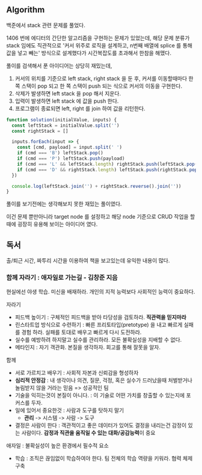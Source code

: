 ## Algorithm

백준에서 stack 관련 문제를 풀었다. 

1406 번에 에디터의 간단한 알고리즘을 구현하는 문제가 있었는데, 
해당 문제 분류가 stack 임에도 직관적으로 '커서 위주로 로직을 설계하고, n번째 배열에 splice 를 통해 값을 넣고 빼는' 방식으로 설계했다가 시간복잡도를 초과해서 한참을 해맸다.

풀이를 검색해서 푼 아이디어는 상당히 재밌는데,

1. 커서의 위치를 기준으로 left stack, right stack 을 둔 후, 커서를 이동할때마다 한쪽 스택이 pop 되고 한 쪽 스택이 push 되는 식으로 커서의 이동을 구현한다.
2. 삭제가 발생하면 left stack 을 pop 해서 지운다.
3. 입력이 발생하면 left stack 에 값을 push 한다.
4. 프로그램이 종료되면 left, right 를 join 하여 값을 리턴한다.

```js
function solution(initialValue, inputs) {
  const leftStack = initialValue.split('')
  const rightStack = []

  inputs.forEach(input => {
    const [cmd, payload] = input.split(' ')
    if (cmd === 'B') leftStack.pop()
    if (cmd === 'P') leftStack.push(payload)
    if (cmd === 'L' && leftStack.length) rightStack.push(leftStack.pop())
    if (cmd === 'D' && rightStack.length) leftStack.push(rightStack.pop())
  })

  console.log(leftStack.join('') + rightStack.reverse().join(''))
}
```

풀이를 보기전에는 생각해보지 못한 재밌는 풀이였다.

이건 문제 뿐만아니라 target node 를 설정하고 해당 node 기준으로 CRUD 작업을 할때에 굉장히 유용해 보이는 아이디어 였다.

## 독서 

출/퇴근 시간, 짜투리 시간을 이용하여 책을 보고있는데 유익한 내용이 많다.

### 함께 자라기 : 애자일로 가는길 - 김창준 지음

현실에선 야생 학습. 미신을 배재하라.
개인의 지적 능력보다 사회적인 능력이 중요하다. 

자라기

* 피드백 높이기 : 구체적인 피드백을 받아 타당성을 검토하라. **직관력을 믿지마라**
* 린스타트업 방식으로 수련하기 : 빠른 프리토타입(pretotype) 을 내고 빠르게 실패를 경험 하라. 실패를 토대로 배우고 빠르게 다시 도전하라.
* 실수를 예방하려 하지말고 실수를 관리하라. 모든 불확실성을 지배할 수 없다.
* 메타인지 : 자기 객관화. 본질을 생각하자. 회고를 통해 잘못을 알자.

함께

* 서로 가르치고 배우기 : 사회적 자본과 신뢰감을 형성하자
* **심리적 안정감** : 내 생각이나 의견, 질문, 걱정, 혹은 실수가 드러났을때 처벌받거나 놀림받지 않을 거라는 믿음 => 성공적인 팀
* 기술을 익히는것이 본질이 아니다. : 이 기술로 어떤 가치를 창출할 수 있는지에 포커스를 두자.
* 일에 있어서 중요한것 : 사람과 도구를 탓하지 말기
  * **관리** -> 시스템 -> 사람 -> 도구
* 결정은 사람이 한다 : 객관적이고 좋은 데이터가 있어도 결정을 내리는건 감정이 있는 사람이다. **감정과 직관을 움직일 수 있는 대화/공감능력**이 중요

애자일 : 불확실성이 높은 환경에서 필수적 요소

* 학습 : 조직은 끊임없이 학습하여야 한다. 팀 전체의 학습 역량을 키워라. 협력 체제 구축 

 



 
 
  